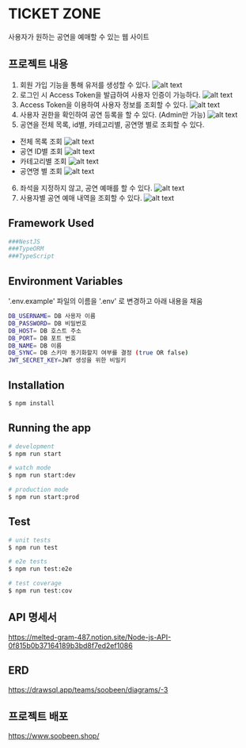 # TICKET ZONE
사용자가 원하는 공연을 예매할 수 있는 웹 사이트

## 프로젝트 내용
1. 회원 가입 기능을 통해 유저를 생성할 수 있다.
![alt text](README.image/image.png)
2. 로그인 시 Access Token을 발급하여 사용자 인증이 가능하다.
![alt text](README.image/image-1.png)
3. Access Token을 이용하여 사용자 정보를 조회할 수 있다.
![alt text](README.image/image-2.png)
4. 사용자 권한을 확인하여 공연 등록을 할 수 있다. (Admin만 가능)
![alt text](README.image/image-3.png)
5. 공연을 전체 목록, id별, 카테고리별, 공연명 별로 조회할 수 있다.
- 전체 목록 조회 
![alt text](README.image/image-4.png)
- 공연 ID별 조회
![alt text](README.image/image-7.png)
- 카테고리별 조회
![alt text](README.image/image-5.png)
- 공연명 별 조회
![alt text](README.image/image-6.png)
6. 좌석을 지정하지 않고, 공연 예매를 할 수 있다.
![alt text](README.image/image-8.png)
7. 사용자별 공연 예매 내역을 조회할 수 있다.
![alt text](README.image/image-9.png)

## Framework Used
```bash
###NestJS
###TypeORM
###TypeScript
```

## Environment Variables
'.env.example' 파일의 이름을 '.env' 로 변경하고 아래 내용을 채움

```bash
DB_USERNAME= DB 사용자 이름
DB_PASSWORD= DB 비밀번호
DB_HOST= DB 호스트 주소
DB_PORT= DB 포트 번호
DB_NAME= DB 이름
DB_SYNC= DB 스키마 동기화할지 여부를 결정 (true OR false)
JWT_SECRET_KEY=JWT 생성을 위한 비밀키
```

## Installation

```bash
$ npm install
```

## Running the app

```bash
# development
$ npm run start

# watch mode
$ npm run start:dev

# production mode
$ npm run start:prod
```

## Test

```bash
# unit tests
$ npm run test

# e2e tests
$ npm run test:e2e

# test coverage
$ npm run test:cov
```
## API 명세서
https://melted-gram-487.notion.site/Node-js-API-0f815b0b37164189b3bd8f7ed2ef1086

## ERD
https://drawsql.app/teams/soobeen/diagrams/-3

## 프로젝트 배포
https://www.soobeen.shop/
